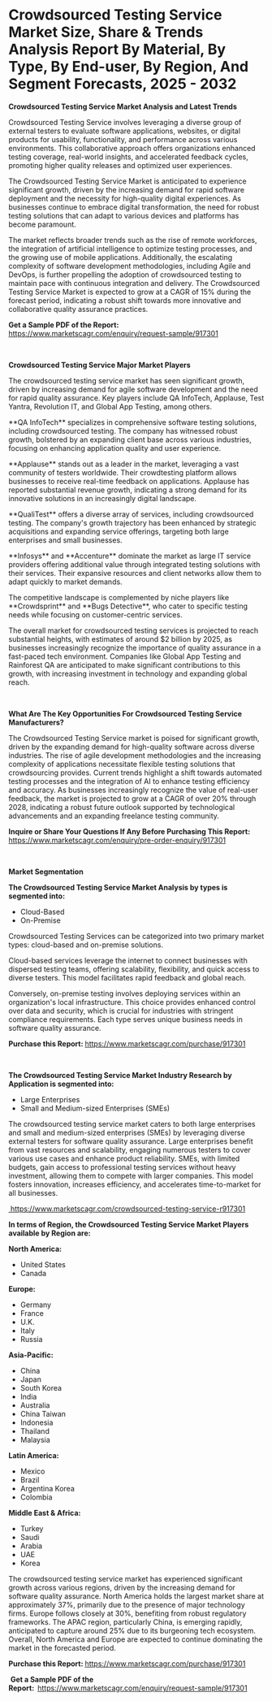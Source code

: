 <p><h1>Crowdsourced Testing Service Market Size, Share & Trends Analysis Report By Material, By Type, By End-user, By Region, And Segment Forecasts, 2025 - 2032</h1></p><p><strong>Crowdsourced Testing Service Market Analysis and Latest Trends</strong></p>
<p><p>Crowdsourced Testing Service involves leveraging a diverse group of external testers to evaluate software applications, websites, or digital products for usability, functionality, and performance across various environments. This collaborative approach offers organizations enhanced testing coverage, real-world insights, and accelerated feedback cycles, promoting higher quality releases and optimized user experiences. </p><p>The Crowdsourced Testing Service Market is anticipated to experience significant growth, driven by the increasing demand for rapid software deployment and the necessity for high-quality digital experiences. As businesses continue to embrace digital transformation, the need for robust testing solutions that can adapt to various devices and platforms has become paramount. </p><p>The market reflects broader trends such as the rise of remote workforces, the integration of artificial intelligence to optimize testing processes, and the growing use of mobile applications. Additionally, the escalating complexity of software development methodologies, including Agile and DevOps, is further propelling the adoption of crowdsourced testing to maintain pace with continuous integration and delivery. The Crowdsourced Testing Service Market is expected to grow at a CAGR of 15% during the forecast period, indicating a robust shift towards more innovative and collaborative quality assurance practices.</p></p>
<p><strong>Get a Sample PDF of the Report:&nbsp;</strong> <a href="https://www.marketscagr.com/enquiry/request-sample/917301?utm_campaign=3212&utm_medium=2&utm_source=Github&utm_content=ia&utm_term=18042025&utm_id=crowdsourced-testing-service">https://www.marketscagr.com/enquiry/request-sample/917301</a></p>
<p>&nbsp;</p>
<p><strong>Crowdsourced Testing Service Major Market Players</strong></p>
<p><p>The crowdsourced testing service market has seen significant growth, driven by increasing demand for agile software development and the need for rapid quality assurance. Key players include QA InfoTech, Applause, Test Yantra, Revolution IT, and Global App Testing, among others. </p><p>**QA InfoTech** specializes in comprehensive software testing solutions, including crowdsourced testing. The company has witnessed robust growth, bolstered by an expanding client base across various industries, focusing on enhancing application quality and user experience.</p><p>**Applause** stands out as a leader in the market, leveraging a vast community of testers worldwide. Their crowdtesting platform allows businesses to receive real-time feedback on applications. Applause has reported substantial revenue growth, indicating a strong demand for its innovative solutions in an increasingly digital landscape.</p><p>**QualiTest** offers a diverse array of services, including crowdsourced testing. The company's growth trajectory has been enhanced by strategic acquisitions and expanding service offerings, targeting both large enterprises and small businesses. </p><p>**Infosys** and **Accenture** dominate the market as large IT service providers offering additional value through integrated testing solutions with their services. Their expansive resources and client networks allow them to adapt quickly to market demands.</p><p>The competitive landscape is complemented by niche players like **Crowdsprint** and **Bugs Detective**, who cater to specific testing needs while focusing on customer-centric services. </p><p>The overall market for crowdsourced testing services is projected to reach substantial heights, with estimates of around $2 billion by 2025, as businesses increasingly recognize the importance of quality assurance in a fast-paced tech environment. Companies like Global App Testing and Rainforest QA are anticipated to make significant contributions to this growth, with increasing investment in technology and expanding global reach.</p></p>
<p>&nbsp;</p>
<p><strong>What Are The Key Opportunities For Crowdsourced Testing Service Manufacturers?</strong></p>
<p><p>The Crowdsourced Testing Service market is poised for significant growth, driven by the expanding demand for high-quality software across diverse industries. The rise of agile development methodologies and the increasing complexity of applications necessitate flexible testing solutions that crowdsourcing provides. Current trends highlight a shift towards automated testing processes and the integration of AI to enhance testing efficiency and accuracy. As businesses increasingly recognize the value of real-user feedback, the market is projected to grow at a CAGR of over 20% through 2028, indicating a robust future outlook supported by technological advancements and an expanding freelance testing community.</p></p>
<p><strong>Inquire or Share Your Questions If Any Before Purchasing This Report:</strong> <a href="https://www.marketscagr.com/enquiry/pre-order-enquiry/917301?utm_campaign=3212&utm_medium=2&utm_source=Github&utm_content=ia&utm_term=18042025&utm_id=crowdsourced-testing-service">https://www.marketscagr.com/enquiry/pre-order-enquiry/917301</a></p>
<p>&nbsp;</p>
<p><strong>Market Segmentation</strong></p>
<p><strong>The Crowdsourced Testing Service Market Analysis by types is segmented into:</strong></p>
<p><ul><li>Cloud-Based</li><li>On-Premise</li></ul></p>
<p><p>Crowdsourced Testing Services can be categorized into two primary market types: cloud-based and on-premise solutions. </p><p>Cloud-based services leverage the internet to connect businesses with dispersed testing teams, offering scalability, flexibility, and quick access to diverse testers. This model facilitates rapid feedback and global reach. </p><p>Conversely, on-premise testing involves deploying services within an organization's local infrastructure. This choice provides enhanced control over data and security, which is crucial for industries with stringent compliance requirements. Each type serves unique business needs in software quality assurance.</p></p>
<p><strong>Purchase this Report:&nbsp;</strong><a href="https://www.marketscagr.com/purchase/917301?utm_campaign=3212&utm_medium=2&utm_source=Github&utm_content=ia&utm_term=18042025&utm_id=crowdsourced-testing-service">https://www.marketscagr.com/purchase/917301</a></p>
<p>&nbsp;</p>
<p><strong>The Crowdsourced Testing Service Market Industry Research by Application is segmented into:</strong></p>
<p><ul><li>Large Enterprises</li><li>Small and Medium-sized Enterprises (SMEs)</li></ul></p>
<p><p>The crowdsourced testing service market caters to both large enterprises and small and medium-sized enterprises (SMEs) by leveraging diverse external testers for software quality assurance. Large enterprises benefit from vast resources and scalability, engaging numerous testers to cover various use cases and enhance product reliability. SMEs, with limited budgets, gain access to professional testing services without heavy investment, allowing them to compete with larger companies. This model fosters innovation, increases efficiency, and accelerates time-to-market for all businesses.</p></p>
<p><a href="https://www.marketscagr.com/crowdsourced-testing-service-r917301?utm_campaign=3212&utm_medium=2&utm_source=Github&utm_content=ia&utm_term=18042025&utm_id=crowdsourced-testing-service">&nbsp;https://www.marketscagr.com/crowdsourced-testing-service-r917301</a></p>
<p><strong>In terms of Region, the Crowdsourced Testing Service Market Players available by Region are:</strong></p>
<p>
    <p> <strong> North America: </strong>
        <ul>
            <li>United States</li>
            <li>Canada</li>
        </ul>
        </p> 
    <p> <strong> Europe: </strong>
        <ul>
            <li>Germany</li>
            <li>France</li>
            <li>U.K.</li>
            <li>Italy</li>
            <li>Russia</li>
        </ul>
        </p> 
    <p> <strong> Asia-Pacific: </strong>
        <ul>
            <li>China</li>
            <li>Japan</li>
            <li>South Korea</li>
            <li>India</li>
            <li>Australia</li>
            <li>China Taiwan</li>
            <li>Indonesia</li>
            <li>Thailand</li>
            <li>Malaysia</li>
        </ul>
        </p> 
    <p> <strong> Latin America: </strong>
        <ul>
            <li>Mexico</li>
            <li>Brazil</li>
            <li>Argentina Korea</li>
            <li>Colombia</li>
        </ul>
        </p> 
    <p> <strong> Middle East & Africa: </strong>
        <ul>
            <li>Turkey</li>
            <li>Saudi</li>
            <li>Arabia</li>
            <li>UAE</li>
            <li>Korea</li>
        </ul>
    </p>
    </p>
<p><p>The crowdsourced testing service market has experienced significant growth across various regions, driven by the increasing demand for software quality assurance. North America holds the largest market share at approximately 37%, primarily due to the presence of major technology firms. Europe follows closely at 30%, benefiting from robust regulatory frameworks. The APAC region, particularly China, is emerging rapidly, anticipated to capture around 25% due to its burgeoning tech ecosystem. Overall, North America and Europe are expected to continue dominating the market in the forecasted period.</p></p>
<p><strong>Purchase this Report: </strong><a href="https://www.marketscagr.com/purchase/917301?utm_campaign=3212&utm_medium=2&utm_source=Github&utm_content=ia&utm_term=18042025&utm_id=crowdsourced-testing-service">https://www.marketscagr.com/purchase/917301</a></p>
<p>&nbsp;<strong>Get a Sample PDF of the Report:&nbsp;&nbsp;</strong><a href="https://www.marketscagr.com/enquiry/request-sample/917301?utm_campaign=3212&utm_medium=2&utm_source=Github&utm_content=ia&utm_term=18042025&utm_id=crowdsourced-testing-service">https://www.marketscagr.com/enquiry/request-sample/917301</a></p>
<p><strong></strong></p>
<p><p></p><p></p><p></p></p>